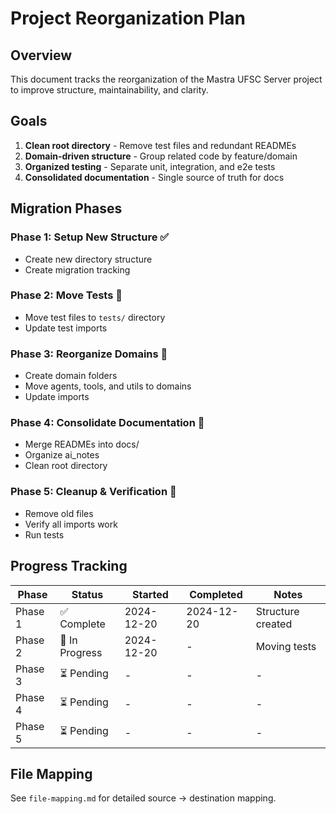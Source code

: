 # Project Reorganization Plan

## Overview
This document tracks the reorganization of the Mastra UFSC Server project to improve structure, maintainability, and clarity.

## Goals
1. **Clean root directory** - Remove test files and redundant READMEs
2. **Domain-driven structure** - Group related code by feature/domain
3. **Organized testing** - Separate unit, integration, and e2e tests
4. **Consolidated documentation** - Single source of truth for docs

## Migration Phases

### Phase 1: Setup New Structure ✅
- Create new directory structure
- Create migration tracking

### Phase 2: Move Tests 🚧
- Move test files to `tests/` directory
- Update test imports

### Phase 3: Reorganize Domains 🚧
- Create domain folders
- Move agents, tools, and utils to domains
- Update imports

### Phase 4: Consolidate Documentation 🚧
- Merge READMEs into docs/
- Organize ai_notes
- Clean root directory

### Phase 5: Cleanup & Verification 🚧
- Remove old files
- Verify all imports work
- Run tests

## Progress Tracking

| Phase | Status | Started | Completed | Notes |
|-------|--------|---------|-----------|-------|
| Phase 1 | ✅ Complete | 2024-12-20 | 2024-12-20 | Structure created |
| Phase 2 | 🚧 In Progress | 2024-12-20 | - | Moving tests |
| Phase 3 | ⏳ Pending | - | - | - |
| Phase 4 | ⏳ Pending | - | - | - |
| Phase 5 | ⏳ Pending | - | - | - |

## File Mapping
See `file-mapping.md` for detailed source → destination mapping.

